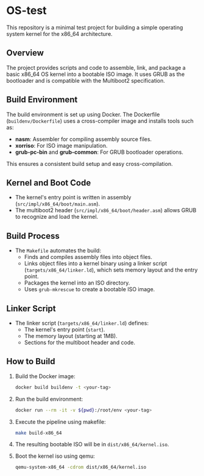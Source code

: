 # OS-test

This repository is a minimal test project for building a simple operating system kernel for the x86_64 architecture.

## Overview

The project provides scripts and code to assemble, link, and package a basic x86_64 OS kernel into a bootable ISO image. It uses GRUB as the bootloader and is compatible with the Multiboot2 specification.

## Build Environment

The build environment is set up using Docker. The Dockerfile (`buildenv/Dockerfile`) uses a cross-compiler image and installs tools such as:

- **nasm**: Assembler for compiling assembly source files.
- **xorriso**: For ISO image manipulation.
- **grub-pc-bin** and **grub-common**: For GRUB bootloader operations.

This ensures a consistent build setup and easy cross-compilation.

## Kernel and Boot Code

- The kernel's entry point is written in assembly (`src/impl/x86_64/boot/main.asm`).
- The multiboot2 header (`src/impl/x86_64/boot/header.asm`) allows GRUB to recognize and load the kernel.

## Build Process

- The `Makefile` automates the build:
  - Finds and compiles assembly files into object files.
  - Links object files into a kernel binary using a linker script (`targets/x86_64/linker.ld`), which sets memory layout and the entry point.
  - Packages the kernel into an ISO directory.
  - Uses `grub-mkrescue` to create a bootable ISO image.

## Linker Script

- The linker script (`targets/x86_64/linker.ld`) defines:
  - The kernel's entry point (`start`).
  - The memory layout (starting at 1MB).
  - Sections for the multiboot header and code.

## How to Build

1. Build the Docker image:
   ```sh
   docker build buildenv -t <your-tag>
   ```

2. Run the build environment:
   ```sh
   docker run --rm -it -v ${pwd}:/root/env <your-tag>
   ```

3. Execute the pipeline using makefile:
   ```sh
   make build-x86_64
   ```

4. The resulting bootable ISO will be in `dist/x86_64/kernel.iso`.

5. Boot the kernel iso using qemu:
   ```sh
   qemu-system-x86_64 -cdrom dist/x86_64/kernel.iso
   ```
   
